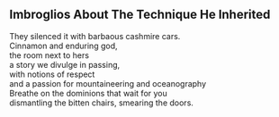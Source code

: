 Imbroglios About The Technique He Inherited
-------------------------------------------
They silenced it with barbaous cashmire cars.  
Cinnamon and enduring god,  
the room next to hers  
a story we divulge in passing,  
with notions of respect  
and a passion for mountaineering and oceanography  
Breathe on the dominions that wait for you  
dismantling the bitten chairs, smearing the doors.  
